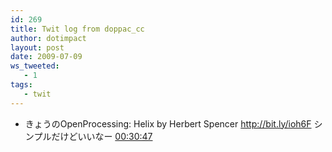 ```yaml
---
id: 269
title: Twit log from doppac_cc
author: dotimpact
layout: post
date: 2009-07-09
ws_tweeted:
   - 1
tags:
   - twit
---
```

<ul class="ws_tweet_list">
  <li class="ws_tweet">
    きょうのOpenProcessing: Helix by Herbert Spencer <a href="http://bit.ly/ioh6F" rel="nofollow">http://bit.ly/ioh6F</a> シンプルだけどいいなー <a class="ws_tweet_time" href="http://twitter.com/doppac_cc/statuses/2533808224">00:30:47</a>
  </li>
</ul>
